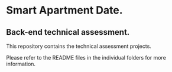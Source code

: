 # Smart Apartment Date.
## Back-end technical assessment.
 
This repository contains the technical assessment projects.

Please refer to the README files in the individual folders for more information.

